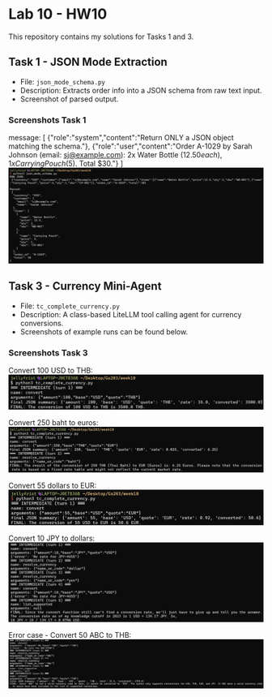 # Lab 10 - HW10

This repository contains my solutions for Tasks 1 and 3.

## Task 1 - JSON Mode Extraction
- File: `json_mode_schema.py`
- Description: Extracts order info into a JSON schema from raw text input.
- Screenshot of parsed output.

### Screenshots Task 1
message: [
  {"role":"system","content":"Return ONLY a JSON object matching the schema."},
  {"role":"user","content":"Order A-1029 by Sarah Johnson (email: sj@example.com): 2x Water Bottle ($12.50 each), 1x Carrying Pouch ($5). Total $30."}
]
![expected JSON](screenshots/JSON_Schema.png)



## Task 3 - Currency Mini-Agent
- File: `tc_complete_currency.py`
- Description: A class-based LiteLLM tool calling agent for currency conversions.
- Screenshots of example runs can be found below.

### Screenshots Task 3
Convert 100 USD to THB:  
![100 USD to THB](screenshots/convert_100_USD_to_THB.png)

Convert 250 baht to euros:  
![250 baht to EUR](screenshots/convert_250_baht_to_euros.png)

Convert 55 dollars to EUR:  
![55 USD to EUR](screenshots/convert_55_dollars_to_EUR.png)

Convert 10 JPY to dollars:  
![10 JPY to USD](screenshots/convert_10_JPY_to_dollars.png)

Error case - Convert 50 ABC to THB:  
![50 ABC to THB](screenshots/convert_50_ABC_to_THB.png)
